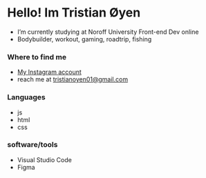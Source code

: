 # Hello! Im Tristian Øyen
- I’m currently studying at Noroff University Front-end Dev online
- Bodybuilder, workout, gaming, roadtrip, fishing


### Where to find me
- [My Instagram account](https://www.instagram.com/tristian_oyen/)
- reach me at tristianoyen01@gmail.com


### Languages
- js
- html
- css

### software/tools
- Visual Studio Code
- Figma
